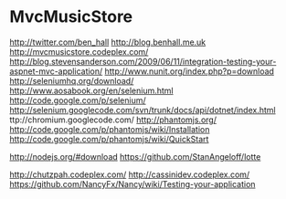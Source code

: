 MvcMusicStore
=============

http://twitter.com/ben_hall
http://blog.benhall.me.uk
http://mvcmusicstore.codeplex.com/
http://blog.stevensanderson.com/2009/06/11/integration-testing-your-aspnet-mvc-application/
http://www.nunit.org/index.php?p=download
http://seleniumhq.org/download/
http://www.aosabook.org/en/selenium.html
http://code.google.com/p/selenium/
http://selenium.googlecode.com/svn/trunk/docs/api/dotnet/index.html
ttp://chromium.googlecode.com/
http://phantomjs.org/
http://code.google.com/p/phantomjs/wiki/Installation
http://code.google.com/p/phantomjs/wiki/QuickStart

http://nodejs.org/#download
https://github.com/StanAngeloff/lotte

http://chutzpah.codeplex.com/
http://cassinidev.codeplex.com/
https://github.com/NancyFx/Nancy/wiki/Testing-your-application
